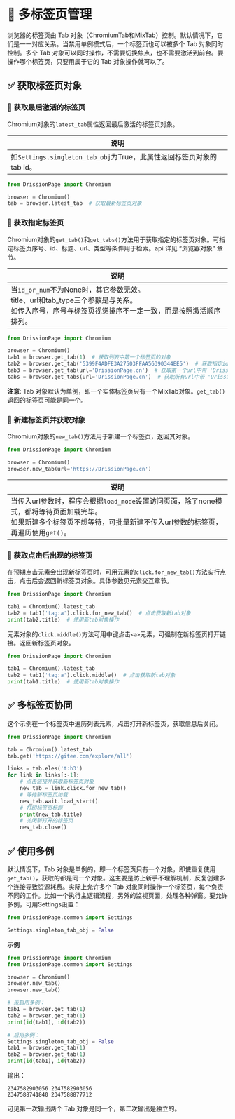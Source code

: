 # 🥦 多标签页管理

浏览器的标签页由 Tab 对象（ChromiumTab和MixTab）控制。默认情况下，它们是一一对应关系。当禁用单例模式后，一个标签页也可以被多个 Tab 对象同时控制。多个 Tab 对象可以同时操作，不需要切换焦点，也不需要激活到前台。要操作哪个标签页，只要用属于它的 Tab 对象操作就可以了。

## ✅️ 获取标签页对象

### 📌 获取最后激活的标签页

Chromium对象的`latest_tab`属性返回最后激活的标签页对象。

| 说明 | 
|------|
| 如`Settings.singleton_tab_obj`为True，此属性返回标签页对象的 tab id。 |

```python
from DrissionPage import Chromium

browser = Chromium()
tab = browser.latest_tab  # 获取最新标签页对象
```

### 📌 获取指定标签页

Chromium对象的`get_tab()`和`get_tabs()`方法用于获取指定的标签页对象。可指定标签页序号、id、标题、url、类型等条件用于检索。api 详见 “浏览器对象” 章节。

| 说明 | 
|------|
| 当`id_or_num`不为None时，其它参数无效。<br>title、url和tab_type三个参数是与关系。<br>如传入序号，序号与标签页视觉排序不一定一致，而是按照激活顺序排列。 |

```python
from DrissionPage import Chromium

browser = Chromium()
tab1 = browser.get_tab(1)  # 获取列表中第一个标签页的对象
tab2 = browser.get_tab('5399F4ADFE3A27503FFAA56390344EE5')  # 获取指定id的标签页对象
tab3 = browser.get_tab(url='DrissionPage.cn')  # 获取第一个url中带 'DrissionPage.cn' 的标签页对象
tabs = browser.get_tabs(url='DrissionPage.cn')  # 获取所有url中带 'DrissionPage.cn' 的标签页对象
```

**注意**: Tab 对象默认为单例，即一个实体标签页只有一个MixTab对象。`get_tab()`返回的标签页可能是同一个。

### 📌 新建标签页并获取对象

Chromium对象的`new_tab()`方法用于新建一个标签页，返回其对象。

```python
from DrissionPage import Chromium

browser = Chromium()
browser.new_tab(url='https://DrissionPage.cn')
```

| 说明 | 
|------|
| 当传入url参数时，程序会根据`load_mode`设置访问页面，除了none模式，都将等待页面加载完毕。<br>如果新建多个标签页不想等待，可批量新建不传入url参数的标签页，再遍历使用`get()`。 |

### 📌 获取点击后出现的标签页

在预期点击元素会出现新标签页时，可用元素的`click.for_new_tab()`方法实行点击，点击后会返回新标签页对象。具体参数见元素交互章节。

```python
from DrissionPage import Chromium

tab1 = Chromium().latest_tab
tab2 = tab1('tag:a').click.for_new_tab()  # 点击获取新tab对象
print(tab2.title)  # 使用新tab对象操作
```

元素对象的`click.middle()`方法可用中键点击`<a>`元素，可强制在新标签页打开链接。返回新标签页对象。

```python
from DrissionPage import Chromium

tab1 = Chromium().latest_tab
tab2 = tab1('tag:a').click.middle()  # 点击获取新tab对象
print(tab1.title)  # 使用新tab对象操作
```

## ✅️ 多标签页协同

这个示例在一个标签页中遍历列表元素，点击打开新标签页，获取信息后关闭。

```python
from DrissionPage import Chromium

tab = Chromium().latest_tab
tab.get('https://gitee.com/explore/all')

links = tab.eles('t:h3')
for link in links[:-1]:
    # 点击链接并获取新标签页对象
    new_tab = link.click.for_new_tab()
    # 等待新标签页加载
    new_tab.wait.load_start()
    # 打印标签页标题
    print(new_tab.title)
    # 关闭新打开的标签页
    new_tab.close()
```

## ✅️ 使用多例

默认情况下，Tab 对象是单例的，即一个标签页只有一个对象，即使重复使用`get_tab()`，获取的都是同一个对象。这主要是防止新手不理解机制，反复创建多个连接导致资源耗费。实际上允许多个 Tab 对象同时操作一个标签页，每个负责不同的工作。比如一个执行主逻辑流程，另外的监视页面，处理各种弹窗。要允许多例，可用Settings设置：

```python
from DrissionPage.common import Settings

Settings.singleton_tab_obj = False
```

**示例**

```python
from DrissionPage import Chromium
from DrissionPage.common import Settings

browser = Chromium()
browser.new_tab()
browser.new_tab()

# 未启用多例：
tab1 = browser.get_tab(1)
tab2 = browser.get_tab(1)
print(id(tab1), id(tab2))

# 启用多例：
Settings.singleton_tab_obj = False
tab1 = browser.get_tab(1)
tab2 = browser.get_tab(1)
print(id(tab1), id(tab2))
```

输出：

```
2347582903056 2347582903056
2347588741840 2347588877712
```

可见第一次输出两个 Tab 对象是同一个，第二次输出是独立的。
```